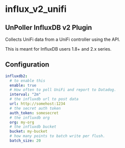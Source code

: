 # influx_v2_unifi

## UnPoller InfluxDB v2 Plugin

Collects UniFi data from a UniFi controller using the API.

This is meant for InfluxDB users 1.8+ and 2.x series.

## Configuration

```yaml
influxdb2:
  # to enable this
  enable: true
  # How often to poll UniFi and report to Datadog.
  interval: "2m"
  # the influxdb url to post data
  url: http://somehost:1234
  # the secret auth token
  auth_token: somesecret
  # the influxdb org
  org: my-org
  # the influxdb bucket
  bucket: my-bucket
  # how many points to batch write per flush.
  batch_size: 20
```
